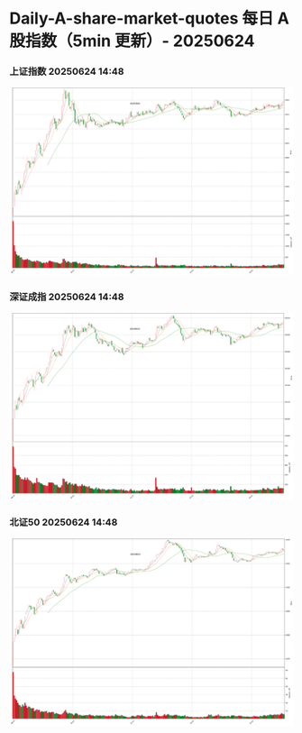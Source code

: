 
# Daily-A-share-market-quotes 每日 A 股指数（5min 更新）- 20250624

### 上证指数 20250624 14:48
![](./fig/2025/6/20250624-sh000001.png)

### 深证成指 20250624 14:48
![](./fig/2025/6/20250624-sz399001.png)

### 北证50 20250624 14:48
![](./fig/2025/6/20250624-bj899050.png)
